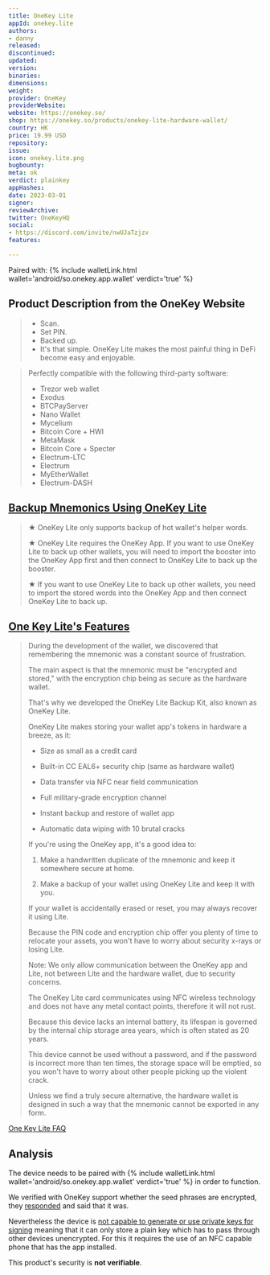 ```yaml
---
title: OneKey Lite
appId: onekey.lite
authors:
- danny
released: 
discontinued: 
updated: 
version: 
binaries: 
dimensions: 
weight: 
provider: OneKey
providerWebsite: 
website: https://onekey.so/
shop: https://onekey.so/products/onekey-lite-hardware-wallet/
country: HK
price: 19.99 USD
repository: 
issue: 
icon: onekey.lite.png
bugbounty: 
meta: ok
verdict: plainkey
appHashes: 
date: 2023-03-01
signer: 
reviewArchive: 
twitter: OneKeyHQ
social:
- https://discord.com/invite/nwUJaTzjzv
features: 

---
```


Paired with: {% include walletLink.html wallet='android/so.onekey.app.wallet' verdict='true' %}

## Product Description from the OneKey Website

> - Scan.
> - Set PIN.
> - Backed up.
> - It's that simple. OneKey Lite makes the most painful thing in DeFi become easy and enjoyable.

> Perfectly compatible with the following third-party software:
>
> - Trezor web wallet
> - Exodus
> - BTCPayServer
> - Nano Wallet
> - Mycelium
> - Bitcoin Core + HWI
> - MetaMask
> - Bitcoin Core + Specter
> - Electrum-LTC
> - Electrum
> - MyEtherWallet
> - Electrum-DASH

## [Backup Mnemonics Using OneKey Lite](https://help.onekey.so/hc/en-us/articles/4911475744527-Using-OneKey-Lite-to-back-up-mnemonics) 

> ★ OneKey Lite only supports backup of hot wallet's helper words.
>
> ★ OneKey Lite requires the OneKey App. If you want to use OneKey Lite to back up other wallets, you will need to import the booster into the OneKey App first and then connect to OneKey Lite to back up the booster.
>
> ★ If you want to use OneKey Lite to back up other wallets, you need to import the stored words into the OneKey App and then connect OneKey Lite to back up.

## [One Key Lite's Features](https://help.onekey.so/hc/en-us/articles/4403416356879-OneKey-Lite-s-Features)

> During the development of the wallet, we discovered that remembering the mnemonic was a constant source of frustration.
>
> The main aspect is that the mnemonic must be "encrypted and stored," with the encryption chip being as secure as the hardware wallet.
>
> That's why we developed the OneKey Lite Backup Kit, also known as OneKey Lite.
>
> OneKey Lite makes storing your wallet app's tokens in hardware a breeze, as it:
>
> - Size as small as a credit card
>
> - Built-in CC EAL6+ security chip (same as hardware wallet)
>
> - Data transfer via NFC near field communication
>
> - Full military-grade encryption channel
>
> - Instant backup and restore of wallet app
>
> - Automatic data wiping with 10 brutal cracks
>
> If you're using the OneKey app, it's a good idea to:
>
> 1. Make a handwritten duplicate of the mnemonic and keep it somewhere secure at home.
>
> 2. Make a backup of your wallet using OneKey Lite and keep it with you.
>
> If your wallet is accidentally erased or reset, you may always recover it using Lite.
>
> Because the PIN code and encryption chip offer you plenty of time to relocate your assets, you won't have to worry about security x-rays or losing Lite.
>
> Note: We only allow communication between the OneKey app and Lite, not between Lite and the hardware wallet, due to security concerns.
>
> The OneKey Lite card communicates using NFC wireless technology and does not have any metal contact points, therefore it will not rust.
>
> Because this device lacks an internal battery, its lifespan is governed by the internal chip storage area years, which is often stated as 20 years.
>
> This device cannot be used without a password, and if the password is incorrect more than ten times, the storage space will be emptied, so you won't have to worry about other people picking up the violent crack.
>
> Unless we find a truly secure alternative, the hardware wallet is designed in such a way that the mnemonic cannot be exported in any form.

[One Key Lite FAQ](https://help.onekey.so/hc/en-us/articles/4403321426191-OneKey-Lite-FAQ-Summary)

## Analysis 

The device needs to be paired with {% include walletLink.html wallet='android/so.onekey.app.wallet' verdict='true' %} in order to function. 

We verified with OneKey support whether the seed phrases are encrypted, they [responded](https://twitter.com/OneKey_Support/status/1630986937027956736) and said that it was.


Nevertheless the device is [not capable to generate or use private keys for signing](https://gitlab.com/walletscrutiny/walletScrutinyCom/-/merge_requests/396#note_1345783839) meaning that it can only store a plain key which has to pass through other devices unencrypted. For this it requires the use of an NFC capable phone that has the app installed.

This product's security is **not verifiable**.
